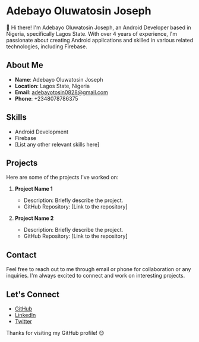 # Adebayo Oluwatosin Joseph

👋 Hi there! I'm Adebayo Oluwatosin Joseph, an Android Developer based in Nigeria, specifically Lagos State. With over 4 years of experience, I'm passionate about creating Android applications and skilled in various related technologies, including Firebase.

## About Me

- **Name**: Adebayo Oluwatosin Joseph
- **Location**: Lagos State, Nigeria
- **Email**: adebayotosin0828@gmail.com
- **Phone**: +2348078786375

## Skills

- Android Development
- Firebase
- [List any other relevant skills here]

## Projects

Here are some of the projects I've worked on:

1. **Project Name 1**
   - Description: Briefly describe the project.
   - GitHub Repository: [Link to the repository]

2. **Project Name 2**
   - Description: Briefly describe the project.
   - GitHub Repository: [Link to the repository]

## Contact

Feel free to reach out to me through email or phone for collaboration or any inquiries. I'm always excited to connect and work on interesting projects.

## Let's Connect

- [GitHub](https://github.com/yourgithubusername)
- [LinkedIn](https://www.linkedin.com/in/yourlinkedinprofile)
- [Twitter](https://twitter.com/yourtwitterhandle)

Thanks for visiting my GitHub profile! 😊
